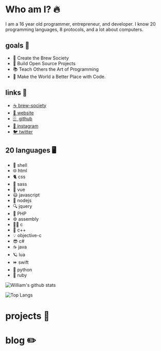 # Who am I? 🔥
I am a 16 year old programmer, entrepreneur, and developer. I know 20 programming languages, 8 protocols, and a lot about computers.

## goals 🎯
 - 🍺  Create the Brew Society
 - 👷  Build Open Source Projects
 - 📚  Teach Others the Art of Programming
 - 🤖  Make the World a Better Place with Code.


## links 🔗
 - [☕  brew-society](https://brew-society.com/user/?id=2)
 - [🤙  website](https://william-mcgonagle.github.io/)
 - [🗄 ️ github](https://github.com/William-McGonagle)
 - [📸  instagram](https://www.instagram.com/william.mcgonagle/)
 - [🐦  twitter](https://twitter.com/WilliamMcGona11)


## 20 languages 🖥️
 - 🐢  shell
 - 🌐  html
 - 🐈  css
 - 🐯  sass
 - 🐅  vue
 - 😃  javascript
 - 👑  nodejs
 - 🔍  jquery
 - 📄  PHP
 - ⚙️  assembly
 - 👨‍🔬  c
 - 🔬  c++
 - 💡  objective-c
 - 😎  c#
 - ☕  java
 - 🪐  lua
 - ⏩  swift
 - 🐍  python
 - 💎  ruby

![William's github stats](https://github-readme-stats.vercel.app/api?username=william-mcgonagle&count_private=true&include_all_commits=true&show_icons=true)

![Top Langs](https://github-readme-stats.vercel.app/api/top-langs/?username=william-mcgonagle&layout=compact)

# projects 🚧


# blog ✏️

